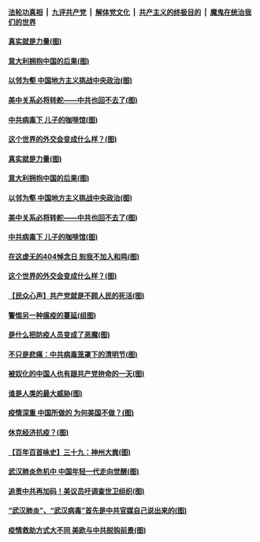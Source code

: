 ####  [法轮功真相](../../../../basic/blob/master/README.md?t=04060601) &nbsp;|&nbsp; [九评共产党](../../../../9ping.md/blob/master/README.md?t=04060601) &nbsp;|&nbsp; [解体党文化](../../../../jtdwh.md/blob/master/README.md?t=04060601)  &nbsp;|&nbsp; [共产主义的终极目的](../../../../gczydzjmd.md/blob/master/README.md?t=04060601) &nbsp;|&nbsp; [魔鬼在统治我们的世界](../../../../mgztzwmdsj.md/blob/master/README.md?t=04060601) 

#### [真实就是力量(图)](../pages/p4/928557.md?t=04060601) 

#### [意大利拥抱中国的后果(图)](../pages/p4/928678.md?t=04060601) 

#### [以邻为壑 中国地方主义挑战中央政治(图)](../pages/p4/928677.md?t=04060601) 

#### [美中关系必将转舵——中共也回不去了(图)](../pages/p4/928618.md?t=04060601) 

#### [中共病毒下 儿子的咖啡馆(图)](../pages/p4/928597.md?t=04060601) 

#### [这个世界的外交会变成什么样？(图)](../pages/p4/928609.md?t=04060601) 

#### [真实就是力量(图)](../pages/p4/928557.md?t=04060601) 

#### [意大利拥抱中国的后果(图)](../pages/p4/928678.md?t=04060601) 

#### [以邻为壑 中国地方主义挑战中央政治(图)](../pages/p4/928677.md?t=04060601) 

#### [美中关系必将转舵——中共也回不去了(图)](../pages/p4/928618.md?t=04060601) 

#### [中共病毒下 儿子的咖啡馆(图)](../pages/p4/928597.md?t=04060601) 

#### [在这虚无的404悼念日 恕我不加入和鸣(图)](../pages/p4/928672.md?t=04060601) 

#### [这个世界的外交会变成什么样？(图)](../pages/p4/928609.md?t=04060601) 

#### [【民众心声】共产党就是不顾人民的死活(图)](../pages/p4/928531.md?t=04060601) 

#### [警惕另一种瘟疫的蔓延(组图)](../pages/p4/928564.md?t=04060601) 

#### [是什么把防疫人员变成了恶魔(图)](../pages/p4/928575.md?t=04060601) 

#### [不只是悲痛：中共病毒笼罩下的清明节(图)](../pages/p4/928571.md?t=04060601) 

#### [被奴化的中国人也有跟共产党拚命的一天(图)](../pages/p4/928556.md?t=04060601) 

#### [谁是人类的最大威胁(图)](../pages/p4/928554.md?t=04060601) 

#### [疫情深重 中国所做的 为何美国不做？(图)](../pages/p4/928552.md?t=04060601) 

#### [休克经济抗疫？(图)](../pages/p4/928445.md?t=04060601) 

#### [【百年百首咏史】三十九：神州大粪(图)](../pages/p4/928553.md?t=04060601) 

#### [武汉肺炎危机中 中国年轻一代走向觉醒(图)](../pages/p4/928421.md?t=04060601) 

#### [追责中共再加码！美议员吁调查世卫组织(图)](../pages/p4/928423.md?t=04060601) 

#### [“武汉肺炎”、“武汉病毒”首先是中共官媒自己说出来的(图)](../pages/p4/928415.md?t=04060601) 

#### [疫情救助方式大不同 美欧与中共脱钩前景(图)](../pages/p4/928407.md?t=04060601) 

